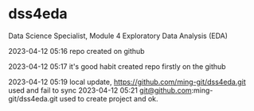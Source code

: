 # dss4eda
Data Science Specialist, Module 4 Exploratory Data Analysis (EDA)

2023-04-12 05:16 repo created on github

2023-04-12 05:17 it's good habit created repo firstly on the github

2023-04-12 05:19 local update, https://github.com/ming-git/dss4eda.git used and fail to sync
2023-04-12 05:21 git@github.com:ming-git/dss4eda.git used to create project and ok.
